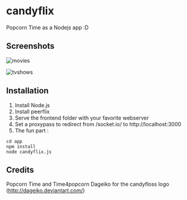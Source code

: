 candyflix
=========

Popcorn Time as a Nodejs app :D

Screenshots
-----------

![movies](http://i.imgbox.com/xhKiKzh3.png)

![tvshows](http://i.imgbox.com/YZG0Gp8f.png)

Installation
-------

1. Install Node.js
2. Install peerflix
3. Serve the frontend folder with your favorite webserver
4. Set a proxypass to redirect from /socket.io/ to http://localhost:3000
5. The fun part :

```
cd app
npm install
node candyflix.js
```


Credits
-------

Popcorn Time and Time4popcorn
Dageiko for the candyfloss logo (http://dageiko.deviantart.com/)
